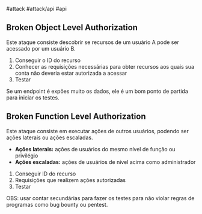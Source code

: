 #attack #attack/api #api
## Broken Object Level Authorization

Este ataque consiste descobrir se recursos de um usuário A pode ser acessado por um usuário B. 

1. Conseguir o ID do recurso
2. Conhecer as requisições necessárias para obter recursos aos quais sua conta não deveria estar autorizada a acessar
3. Testar

Se um endpoint é expões muito os dados, ele é um bom ponto de partida para iniciar os testes.
## Broken Function Level Authorization

Este ataque consiste em executar ações de outros usuários, podendo ser ações laterais ou ações escaladas.
- **Ações laterais:** ações de usuários do mesmo nível de função ou privilégio
- **Ações escaladas:** ações de usuários de nível acima como administrador

1. Conseguir ID do recurso
2. Requisições que realizem ações autorizadas
3. Testar

OBS: usar contar secundárias para fazer os testes para não violar regras de programas como bug bounty ou pentest.


